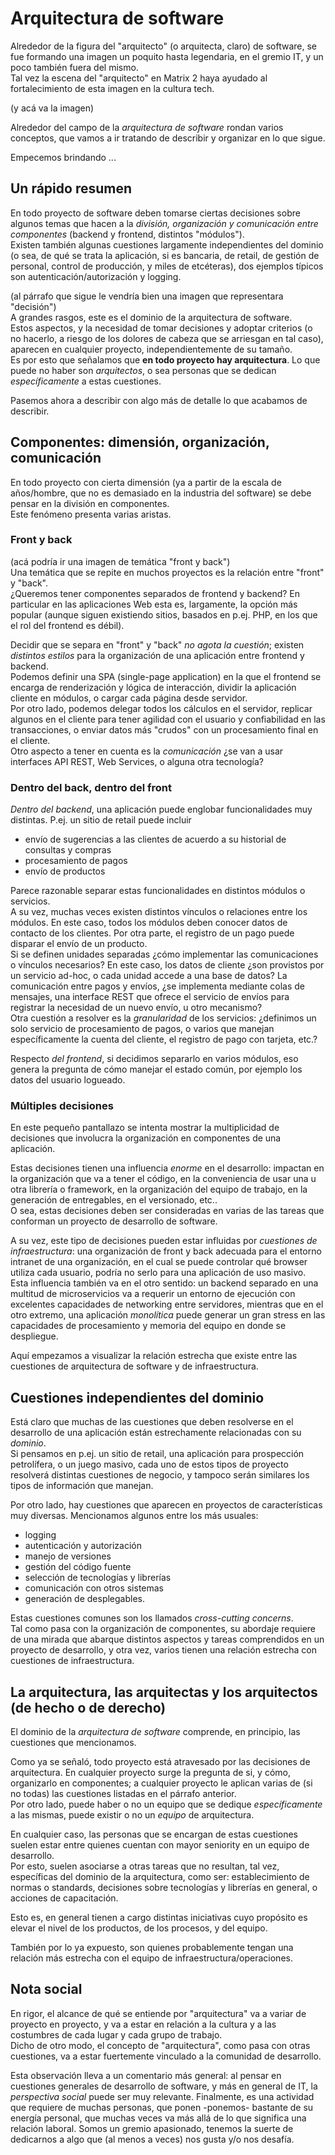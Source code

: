 # Arquitectura de software

Alrededor de la figura del "arquitecto" (o arquitecta, claro) de software, se fue formando una imagen un poquito hasta legendaria, en el gremio IT, y un poco también fuera del mismo.  
Tal vez la escena del "arquitecto" en Matrix 2 haya ayudado al fortalecimiento de esta imagen en la cultura tech.

(y acá va la imagen)

Alrededor del campo de la _arquitectura de software_ rondan varios conceptos, que vamos a ir tratando de describir y organizar en lo que sigue.

Empecemos brindando ...

## Un rápido resumen
En todo proyecto de software deben tomarse ciertas decisiones sobre algunos temas que hacen a la _división, organización y comunicación entre componentes_ (backend y frontend, distintos "módulos").  
Existen también algunas cuestiones largamente independientes del dominio (o sea, de qué se trata la aplicación, si es bancaria, de retail, de gestión de personal, control de producción, y miles de etcéteras), dos ejemplos típicos son autenticación/autorización y logging.

(al párrafo que sigue le vendría bien una imagen que representara "decisión")  
A grandes rasgos, este es el dominio de la arquitectura de software.  
Estos aspectos, y la necesidad de tomar decisiones y adoptar criterios (o no hacerlo, a riesgo de los dolores de cabeza que se arriesgan en tal caso), aparecen en cualquier proyecto, independientemente de su tamaño.  
Es por esto que señalamos que **en todo proyecto hay arquitectura**. Lo que puede no haber son _arquitectos_, o sea personas que se dedican _específicamente_ a estas cuestiones.

Pasemos ahora a describir con algo más de detalle lo que acabamos de describir.


## Componentes: dimensión, organización, comunicación
En todo proyecto con cierta dimensión (ya a partir de la escala de años/hombre, que no es demasiado en la industria del software) se debe pensar en la división en componentes.  
Este fenómeno presenta varias aristas.

### Front y back 
(acá podría ir una imagen de temática "front y back")  
Una temática que se repite en muchos proyectos es la relación entre "front" y "back".  
¿Queremos tener componentes separados de frontend y backend? 
En particular en las aplicaciones Web esta es, largamente, la opción más popular  (aunque siguen existiendo sitios, basados en p.ej. PHP, en los que el rol del frontend es débil).  

Decidir que se separa en "front" y "back" _no agota la cuestión_; existen _distintos estilos_ para la organización de una aplicación entre frontend y backend.  
Podemos definir una SPA (single-page application) en la que el frontend se encarga de renderización y lógica de interacción, dividir la aplicación cliente en módulos, o cargar cada página desde servidor.  
Por otro lado, podemos delegar todos los cálculos en el servidor, replicar algunos en el cliente para tener agilidad con el usuario y confiabilidad en las transacciones, o enviar datos más "crudos" con un procesamiento final en el cliente.   
Otro aspecto a tener en cuenta es la _comunicación_ ¿se van a usar interfaces API REST, Web Services, o alguna otra tecnología?


### Dentro del back, dentro del front
_Dentro del backend_, una aplicación puede englobar funcionalidades muy distintas. P.ej. un sitio de retail puede incluir 
- envío de sugerencias a las clientes de acuerdo a su historial de consultas y compras
- procesamiento de pagos
- envío de productos

Parece razonable separar estas funcionalidades en distintos módulos o servicios.  
A su vez, muchas veces existen distintos vínculos o relaciones entre los módulos. En este caso, todos los módulos deben conocer datos de contacto de los clientes. Por otra parte, el registro de un pago puede disparar el envío de un producto.  
Si se definen unidades separadas ¿cómo implementar las comunicaciones o vínculos necesarios? 
En este caso, los datos de cliente ¿son provistos por un servicio ad-hoc, o cada unidad accede a una base de datos? La comunicación entre pagos y envíos, ¿se implementa mediante colas de mensajes, una interface REST que ofrece el servicio de envíos para registrar la necesidad  de un nuevo envío, u otro mecanismo?  
Otra cuestión a resolver es la _granularidad_ de los servicios: ¿definimos un solo servicio de procesamiento de pagos, o varios que manejan específicamente la cuenta del cliente, el registro de pago con tarjeta, etc.?

Respecto _del frontend_, si decidimos separarlo en varios módulos, eso genera la pregunta de cómo manejar el estado común, por ejemplo los datos del usuario logueado.


### Múltiples decisiones
En este pequeño pantallazo se intenta mostrar la multiplicidad de decisiones que involucra la organización en componentes de una aplicación.

Estas decisiones tienen una influencia _enorme_ en el desarrollo: impactan en la organización que va a tener el código, en la conveniencia de usar una u otra librería o framework, en la organización del equipo de trabajo, en la generación de entregables, en el versionado, etc..  
O sea, estas decisiones deben ser consideradas en varias de las tareas que conforman un proyecto de desarrollo de software.

A su vez, este tipo de decisiones pueden estar influidas por _cuestiones de infraestructura_: una organización de front y back adecuada para el entorno intranet de una organización, en el cual se puede controlar qué browser utiliza cada usuario, podría no serlo para una aplicación de uso masivo.  
Esta influencia también va en el otro sentido: un backend separado en una multitud de microservicios va a requerir un entorno de ejecución con excelentes capacidades de networking entre servidores, mientras que en el otro extremo, una aplicación _monolítica_ puede generar un gran stress en las capacidades de procesamiento y memoria del equipo en donde se despliegue.

Aquí empezamos a visualizar la relación estrecha que existe entre las cuestiones de arquitectura de software y de infraestructura.


## Cuestiones independientes del dominio
Está claro que muchas de las cuestiones que deben resolverse en el desarrollo de una aplicación están estrechamente relacionadas con su _dominio_.  
Si pensamos en p.ej. un sitio de retail, una aplicación para prospección petrolífera, o un juego masivo, cada uno de estos tipos de proyecto resolverá distintas cuestiones de negocio, y tampoco serán similares los tipos de información que manejan.

Por otro lado, hay cuestiones que aparecen en proyectos de características muy diversas. Mencionamos algunos entre los más usuales:
- logging
- autenticación y autorización
- manejo de versiones
- gestión del código fuente
- selección de tecnologías y librerías
- comunicación con otros sistemas
- generación de desplegables.

Estas cuestiones comunes son los llamados _cross-cutting concerns_.  
Tal como pasa con la organización de componentes, su abordaje requiere de una mirada que abarque distintos aspectos y tareas comprendidos en un proyecto de desarrollo, y otra vez, varios tienen una relación estrecha con cuestiones de infraestructura.


## La arquitectura, las arquitectas y los arquitectos (de hecho o de derecho)
El dominio de la _arquitectura de software_ comprende, en principio, las cuestiones que mencionamos.

Como ya se señaló, todo proyecto está atravesado por las decisiones de arquitectura. En cualquier proyecto surge la pregunta de si, y cómo, organizarlo en componentes; a cualquier proyecto le aplican varias de (si no todas) las cuestiones listadas en el párrafo anterior.  
Por otro lado, puede haber o no un equipo que se dedique _específicamente_ a las mismas, puede existir o no un _equipo_ de arquitectura.  

En cualquier caso, las personas que se encargan de estas cuestiones suelen estar entre quienes cuentan con mayor seniority en un equipo de desarrollo.  
Por esto, suelen asociarse a otras tareas que no resultan, tal vez, específicas del dominio de la arquitectura, como ser: establecimiento de normas o standards, decisiones sobre tecnologías y librerías en general, o acciones de capacitación.

Esto es, en general tienen a cargo distintas iniciativas cuyo propósito es elevar el nivel de los productos, de los procesos, y del equipo.

También por lo ya expuesto, son quienes probablemente tengan una relación más estrecha con el equipo de infraestructura/operaciones.


## Nota social
En rigor, el alcance de qué se entiende por "arquitectura" va a variar de proyecto en proyecto, y va a estar en relación a la cultura y a las costumbres de cada lugar y cada grupo de trabajo.  
Dicho de otro modo, el concepto de "arquitectura", como pasa con otras cuestiones, va a estar fuertemente vinculado a la comunidad de desarrollo.

Esta observación lleva a un comentario más general: al pensar en cuestiones generales de desarrollo de software, y más en general de IT, la _perspectiva social_ puede ser muy relevante. 
Finalmente, es una actividad que requiere de muchas personas, que ponen -ponemos- bastante de su energía personal, que muchas veces va más allá de lo que significa una relación laboral. Somos un gremio apasionado, tenemos la suerte de dedicarnos a algo que (al menos a veces) nos gusta y/o nos desafía.







